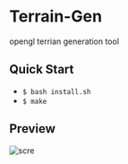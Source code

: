 # Terrain-Gen
opengl terrian generation tool

## Quick Start
- `$ bash install.sh` 
- `$ make`

## Preview
![scre](screenshots/preview.gif)